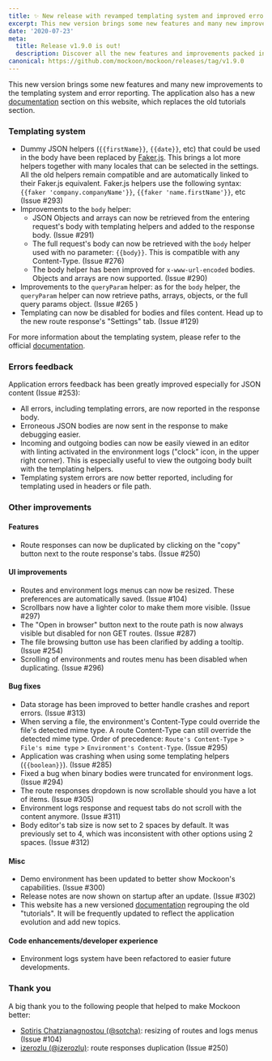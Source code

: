 ```yaml
---
title: ✨ New release with revamped templating system and improved error reporting
excerpt: This new version brings some new features and many new improvements to the templating system and error reporting. The application also has a new documentation section on this website...
date: '2020-07-23'
meta:
  title: Release v1.9.0 is out!
  description: Discover all the new features and improvements packed in this release. Revamped templating system, improved error reporting and more.
canonical: https://github.com/mockoon/mockoon/releases/tag/v1.9.0
---
```


This new version brings some new features and many new improvements to the templating system and error reporting. The application also has a new [documentation](https://mockoon.com/docs/latest) section on this website, which replaces the old tutorials section. 

### Templating system

- Dummy JSON helpers (`{{firstName}}`, `{{date}}`, etc) that could be used in the body have been replaced by [Faker.js](https://github.com/Marak/faker.js). This brings a lot more helpers together with many locales that can be selected in the settings. All the old helpers remain compatible and are automatically linked to their Faker.js equivalent. Faker.js helpers use the following syntax: `{{faker 'company.companyName'}}`, `{{faker 'name.firstName'}}`, etc (Issue #293)
- Improvements to the `body` helper:
  - JSON Objects and arrays can now be retrieved from the entering request's body with templating helpers and added to the response body. (Issue #291)
  - The full request's body can now be retrieved with the `body` helper used with no parameter: `{{body}}`. This is compatible with any Content-Type. (Issue #276)
  - The body helper has been improved for `x-www-url-encoded` bodies. Objects and arrays are now supported. (Issue #290)
- Improvements to the `queryParam` helper: as for the `body` helper, the `queryParam` helper can now retrieve paths, arrays, objects, or the full query params object. (Issue #265 )
- Templating can now be disabled for bodies and files content. Head up to the new route response's "Settings" tab. (Issue #129)

For more information about the templating system, please refer to the official [documentation](https://mockoon.com/docs/latest/templating).

### Errors feedback

Application errors feedback has been greatly improved especially for JSON content (Issue #253):
  - All errors, including templating errors, are now reported in the response body.
  - Erroneous JSON bodies are now sent in the response to make debugging easier.
  - Incoming and outgoing bodies can now be easily viewed in an editor with linting activated in the environment logs ("clock" icon, in the upper right corner). This is especially useful to view the outgoing body built with the templating helpers.
  - Templating system errors are now better reported, including for templating used in headers or file path.

### Other improvements

#### Features 

- Route responses can now be duplicated by clicking on the "copy" button next to the route response's tabs. (Issue #250)

#### UI improvements

- Routes and environment logs menus can now be resized. These preferences are automatically saved. (Issue #104)
- Scrollbars now have a lighter color to make them more visible. (Issue #297)
- The "Open in browser" button next to the route path is now always visible but disabled for non GET routes. (Issue #287)
- The file browsing button use has been clarified by adding a tooltip. (Issue #254)
- Scrolling of environments and routes menu has been disabled when duplicating. (Issue #296)

#### Bug fixes

- Data storage has been improved to better handle crashes and report errors. (Issue #313)
- When serving a file, the environment's Content-Type could override the file's detected mime type. A route Content-Type can still override the detected mime type. Order of precedence: `Route's Content-Type` > `File's mime type` > `Environment's Content-Type`. (Issue #295)
- Application was crashing when using some templating helpers (`{{boolean}}`). (Issue #285)
- Fixed a bug when binary bodies were truncated for environment logs. (Issue #294)
- The route responses dropdown is now scrollable should you have a lot of items. (Issue #305)
- Environment logs response and request tabs do not scroll with the content anymore. (Issue #311)
- Body editor's tab size is now set to 2 spaces by default. It was previously set to 4, which was inconsistent with other options using 2 spaces. (Issue #312)

#### Misc

- Demo environment has been updated to better show Mockoon's capabilities. (Issue #300)
- Release notes are now shown on startup after an update. (Issue #302)
- This website has a new versioned [documentation](https://mockoon.com/docs/latest) regrouping the old "tutorials". It will be frequently updated to reflect the application evolution and add new topics.

#### Code enhancements/developer experience

- Environment logs system have been refactored to easier future developments.

### Thank you

A big thank you to the following people that helped to make Mockoon better:

- [Sotiris Chatzianagnostou (@sotcha)](https://github.com/sotcha): resizing of routes and logs menus (Issue #104)
- [izerozlu (@izerozlu)](https://github.com/izerozlu): route responses duplication (Issue #250)
